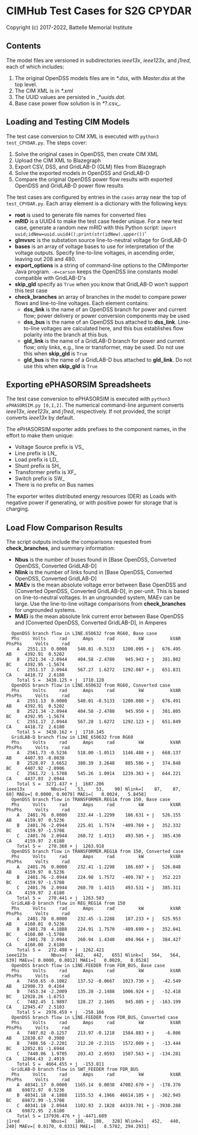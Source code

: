 # CIMHub Test Cases for S2G CPYDAR

Copyright (c) 2017-2022, Battelle Memorial Institute

## Contents

The model files are versioned in subdirectories _ieee13x_, _ieee123x_, and _j1red_, each of which includes:

1. The original OpenDSS models files are in _*.dss_, with _Master.dss_ at the top level.
2. The CIM XML is in _*.xml_
3. The UUID values are persisted in _*_uuids.dat_.
4. Base case power flow solution is in _*_?.csv_.

## Loading and Testing CIM Models

The test case conversion to CIM XML is executed with ```python3 test_CPYDAR.py```. The steps cover:

1. Solve the original cases in OpenDSS, then create CIM XML
2. Upload the CIM XML to Blazegraph
3. Export CSV, DSS, and GridLAB-D (GLM) files from Blazegraph
4. Solve the exported models in OpenDSS and GridLAB-D
5. Compare the original OpenDSS power flow results with exported OpenDSS and GridLAB-D power flow results

The test cases are configured by entries in the ```cases``` array near the top of ```test_CPYDAR.py```.
Each array element is a dictionary with the following keys:

- **root** is used to generate file names for converted files
- **mRID** is a UUID4 to make the test case feeder unique. For a new test case, generate a random new mRID with this Python script: ```import uuid;idNew=uuid.uuid4();print(str(idNew).upper())```'
- **glmvsrc** is the substation source line-to-neutral voltage for GridLAB-D
- **bases** is an array of voltage bases to use for interpretation of the voltage outputs. Specify line-to-line voltages, in ascending order, leaving out 208 and 480.
- **export_options** is a string of command-line options to the CIMImporter Java program. ```-e=carson``` keeps the OpenDSS line constants model compatible with GridLAB-D's
- **skip_gld** specify as ```True``` when you know that GridLAB-D won't support this test case
- **check_branches** an array of branches in the model to compare power flows and line-to-line voltages. Each element contains:
    - **dss_link** is the name of an OpenDSS branch for power and current flow; power delivery or power conversion components may be used
    - **dss_bus** is the name of an OpenDSS bus attached to **dss_link**. Line-to-line voltages are calculated here, and this bus establishes flow polarity into the branch at this bus.
    - **gld_link** is the name of a GridLAB-D branch for power and current flow; only links, e.g., line or transformer, may be used. Do not use this when **skip_gld** is ```True```
    - **gld_bus** is the name of a GridLAB-D bus attached to **gld_link**. Do not use this when **skip_gld** is ```True```

## Exporting ePHASORSIM Spreadsheets

The test case conversion to ePHASORSIM is executed with ```python3 ePHASORSIM.py [0,1,2]```.
The numerical command-line argument converts _ieee13x_, _ieee123x_, and _j1red_, respectively.
If not provided, the script converts _ieee13x_ by default.

The ePHASORSIM exporter adds prefixes to the component names, in the effort to make them unique:

- Voltage Source prefix is VS_
- Line prefix is LN_
- Load prefix is LD_
- Shunt prefix is SH_
- Transformer prefix is XF_
- Switch prefix is SW_
- There is no prefix on Bus names

The exporter writes distributed energy resources (DER) as Loads with negative power if generating,
or with positive power for storage that is charging.

## Load Flow Comparison Results

The script outputs include the comparisons requested from **check_branches**, and summary information:

- **Nbus** is the number of buses found in [Base OpenDSS, Converted OpenDSS, Converted GridLAB-D]
- **Nlink** is the number of links found in [Base OpenDSS, Converted OpenDSS, Converted GridLAB-D]
- **MAEv** is the mean absolute voltage error between Base OpenDSS and [Converted OpenDSS, Converted GridLAB-D], in per-unit. This is based on line-to-neutral voltages.
In an ungrounded system, MAEv can be large. Use the line-to-line voltage comparisons from **check_branches** for ungrounded systems.
- **MAEi** is the mean absolute link current error between Base OpenDSS and [Converted OpenDSS, Converted GridLAB-D], in Amperes

```
  OpenDSS branch flow in LINE.650632 from RG60, Base case
  Phs     Volts     rad      Amps     rad         kW          kVAR   PhsPhs     Volts     rad
    A   2551.13  0.0000    540.01 -0.5133   1200.095 + j   676.495     AB     4392.91  0.5202
    B   2521.34 -2.0944    404.58 -2.4780    945.943 + j   381.802     BC     4392.95 -1.5674
    C   2551.17  2.0944    567.27  1.6272   1292.087 + j   651.831     CA     4418.72  2.6180
    Total S =  3438.125 + j  1710.128
  OpenDSS branch flow in LINE.650632 from RG60, Converted case
  Phs     Volts     rad      Amps     rad         kW          kVAR   PhsPhs     Volts     rad
    A   2551.13  0.0000    540.01 -0.5133   1200.088 + j   676.491     AB     4392.91  0.5202
    B   2521.34 -2.0944    404.58 -2.4780    945.950 + j   381.805     BC     4392.95 -1.5674
    C   2551.17  2.0944    567.28  1.6272   1292.123 + j   651.849     CA     4418.72  2.6180
    Total S =  3438.162 + j  1710.145
  GridLAB-D branch flow in LINE_650632 from RG60
  Phs     Volts     rad      Amps     rad         kW          kVAR   PhsPhs     Volts     rad
    A   2561.73 -0.5236    518.00 -1.0513   1146.488 + j   668.137     AB     4407.93 -0.0038
    B   2528.07  3.6652    380.39  3.2648    885.586 + j   374.848     BC     4407.92 -2.0906
    C   2561.72  1.5708    545.26  1.0914   1239.363 + j   644.221     CA     4437.03  2.0944
    Total S =  3271.437 + j  1687.206
ieee13x          Nbus=[    53,    53,    90] Nlink=[    87,    87,    60] MAEv=[ 0.0000, 0.0079] MAEi=[   0.0024,   5.8458]
  OpenDSS branch flow in TRANSFORMER.REG1A from 150, Base case
  Phs     Volts     rad      Amps     rad         kW          kVAR   PhsPhs     Volts     rad
    A   2401.76  0.0000    232.44 -1.2299    186.631 + j   526.155     AB     4159.97  0.5236
    B   2401.76 -2.0944    225.01  1.7574   -409.769 + j   352.332     BC     4159.97 -1.5708
    C   2401.76  2.0944    260.72  1.4313    493.505 + j   385.430     CA     4159.97  2.6180
    Total S =   270.368 + j  1263.918
  OpenDSS branch flow in TRANSFORMER.REG1A from 150, Converted case
  Phs     Volts     rad      Amps     rad         kW          kVAR   PhsPhs     Volts     rad
    A   2401.76  0.0000    232.41 -1.2298    186.697 + j   526.048     AB     4159.97  0.5236
    B   2401.76 -2.0944    224.98  1.7572   -409.787 + j   352.223     BC     4159.97 -1.5708
    C   2401.76  2.0944    260.70  1.4315    493.531 + j   385.311     CA     4159.97  2.6180
    Total S =   270.441 + j  1263.583
  GridLAB-D branch flow in REG_REG1A from 150
  Phs     Volts     rad      Amps     rad         kW          kVAR   PhsPhs     Volts     rad
    A   2401.78  0.0000    232.45 -1.2288    187.233 + j   525.953     AB     4160.01  0.5236
    B   2401.78  4.1888    224.91  1.7570   -409.699 + j   352.041     BC     4160.00 -1.5708
    C   2401.78  2.0944    260.94  1.4340    494.964 + j   384.427     CA     4160.00  2.6180
    Total S =   272.498 + j  1262.421
ieee123x         Nbus=[   442,   442,   655] Nlink=[   564,   564,   639] MAEv=[ 0.0000, 0.0012] MAEi=[   0.0029,   0.0528]
  OpenDSS branch flow in LINE.FEEDER from FDR_BUS, Base case
  Phs     Volts     rad      Amps     rad         kW          kVAR   PhsPhs     Volts     rad
    A   7450.65 -0.1082    137.52 -0.0667   1023.730 + j   -42.549     AB    12900.73  0.4164
    B   7453.34 -2.2009    135.28 -2.1488   1006.924 + j   -52.418     BC    12928.26 -1.6753
    C   7482.45  1.9897    128.27  2.1605    945.805 + j  -163.199     CA    12945.47  2.5103
    Total S =  2976.459 + j  -258.166
  OpenDSS branch flow in LINE.FEEDER from FDR_BUS, Converted case
  Phs     Volts     rad      Amps     rad         kW          kVAR   PhsPhs     Volts     rad
    A   7407.02 -0.1257    213.97 -0.1218   1584.883 + j    -6.086     AB    12830.67  0.3980
    B   7408.56 -2.2201    212.20 -2.2115   1572.009 + j   -13.444     BC    12852.81 -1.6944
    C   7440.06  1.9705    203.43  2.0593   1507.563 + j  -134.281     CA    12864.43  2.4919
    Total S =  4664.455 + j  -153.811
  GridLAB-D branch flow in SWT_FEEDER from FDR_BUS
  Phs     Volts     rad      Amps     rad         kW          kVAR   PhsPhs     Volts     rad
    A  40341.17  0.0000   1165.14  0.0038  47002.670 + j  -178.376     AB    69872.97  0.5236
    B  40341.18  4.1888   1155.53  4.1966  46614.105 + j  -362.945     BC    69872.99 -1.5708
    C  40341.18  2.0944   1102.93  2.1828  44319.701 + j -3930.288     CA    69872.95  2.6180
    Total S = 137936.476 + j -4471.609
j1red            Nbus=[   180,   180,   328] Nlink=[   452,   440,   240] MAEv=[ 0.0170, 0.0331] MAEi=[   8.5782, 294.2931]
```

